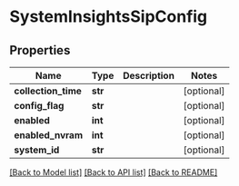 # SystemInsightsSipConfig

## Properties
Name | Type | Description | Notes
------------ | ------------- | ------------- | -------------
**collection_time** | **str** |  | [optional] 
**config_flag** | **str** |  | [optional] 
**enabled** | **int** |  | [optional] 
**enabled_nvram** | **int** |  | [optional] 
**system_id** | **str** |  | [optional] 

[[Back to Model list]](../README.md#documentation-for-models) [[Back to API list]](../README.md#documentation-for-api-endpoints) [[Back to README]](../README.md)


